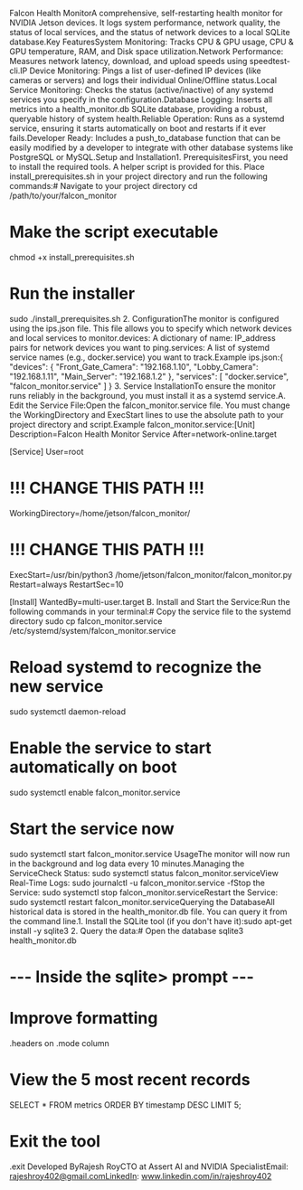 Falcon Health MonitorA comprehensive, self-restarting health monitor for NVIDIA Jetson devices. It logs system performance, network quality, the status of local services, and the status of network devices to a local SQLite database.Key FeaturesSystem Monitoring: Tracks CPU & GPU usage, CPU & GPU temperature, RAM, and Disk space utilization.Network Performance: Measures network latency, download, and upload speeds using speedtest-cli.IP Device Monitoring: Pings a list of user-defined IP devices (like cameras or servers) and logs their individual Online/Offline status.Local Service Monitoring: Checks the status (active/inactive) of any systemd services you specify in the configuration.Database Logging: Inserts all metrics into a health_monitor.db SQLite database, providing a robust, queryable history of system health.Reliable Operation: Runs as a systemd service, ensuring it starts automatically on boot and restarts if it ever fails.Developer Ready: Includes a push_to_database function that can be easily modified by a developer to integrate with other database systems like PostgreSQL or MySQL.Setup and Installation1. PrerequisitesFirst, you need to install the required tools. A helper script is provided for this. Place install_prerequisites.sh in your project directory and run the following commands:# Navigate to your project directory
cd /path/to/your/falcon_monitor

# Make the script executable
chmod +x install_prerequisites.sh

# Run the installer
sudo ./install_prerequisites.sh
2. ConfigurationThe monitor is configured using the ips.json file. This file allows you to specify which network devices and local services to monitor.devices: A dictionary of name: IP_address pairs for network devices you want to ping.services: A list of systemd service names (e.g., docker.service) you want to track.Example ips.json:{
  "devices": {
    "Front_Gate_Camera": "192.168.1.10",
    "Lobby_Camera": "192.168.1.11",
    "Main_Server": "192.168.1.2"
  },
  "services": [
    "docker.service",
    "falcon_monitor.service"
  ]
}
3. Service InstallationTo ensure the monitor runs reliably in the background, you must install it as a systemd service.A. Edit the Service File:Open the falcon_monitor.service file. You must change the WorkingDirectory and ExecStart lines to use the absolute path to your project directory and script.Example falcon_monitor.service:[Unit]
Description=Falcon Health Monitor Service
After=network-online.target

[Service]
User=root
# !!! CHANGE THIS PATH !!!
WorkingDirectory=/home/jetson/falcon_monitor/
# !!! CHANGE THIS PATH !!!
ExecStart=/usr/bin/python3 /home/jetson/falcon_monitor/falcon_monitor.py
Restart=always
RestartSec=10

[Install]
WantedBy=multi-user.target
B. Install and Start the Service:Run the following commands in your terminal:# Copy the service file to the systemd directory
sudo cp falcon_monitor.service /etc/systemd/system/falcon_monitor.service

# Reload systemd to recognize the new service
sudo systemctl daemon-reload

# Enable the service to start automatically on boot
sudo systemctl enable falcon_monitor.service

# Start the service now
sudo systemctl start falcon_monitor.service
UsageThe monitor will now run in the background and log data every 10 minutes.Managing the ServiceCheck Status: sudo systemctl status falcon_monitor.serviceView Real-Time Logs: sudo journalctl -u falcon_monitor.service -fStop the Service: sudo systemctl stop falcon_monitor.serviceRestart the Service: sudo systemctl restart falcon_monitor.serviceQuerying the DatabaseAll historical data is stored in the health_monitor.db file. You can query it from the command line.1. Install the SQLite tool (if you don't have it):sudo apt-get install -y sqlite3
2. Query the data:# Open the database
sqlite3 health_monitor.db

# --- Inside the sqlite> prompt ---

# Improve formatting
.headers on
.mode column

# View the 5 most recent records
SELECT * FROM metrics ORDER BY timestamp DESC LIMIT 5;

# Exit the tool
.exit
Developed ByRajesh RoyCTO at Assert AI and NVIDIA SpecialistEmail: rajeshroy402@gmail.comLinkedIn: www.linkedin.com/in/rajeshroy402
